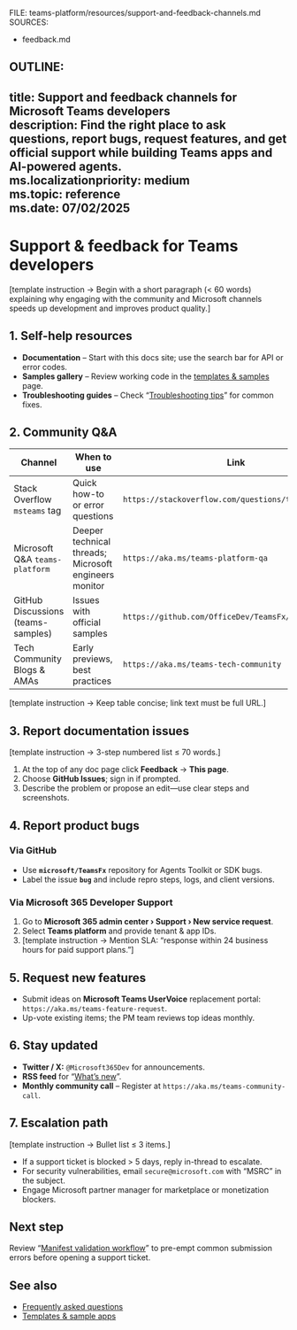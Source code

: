 FILE: teams-platform/resources/support-and-feedback-channels.md  
SOURCES:  
- feedback.md  

OUTLINE:
---
title: Support and feedback channels for Microsoft Teams developers  
description: Find the right place to ask questions, report bugs, request features, and get official support while building Teams apps and AI-powered agents.  
ms.localizationpriority: medium  
ms.topic: reference  
ms.date: 07/02/2025  
---
# Support & feedback for Teams developers  
[template instruction → Begin with a short paragraph (< 60 words) explaining why engaging with the community and Microsoft channels speeds up development and improves product quality.]

## 1. Self-help resources  
- **Documentation** – Start with this docs site; use the search bar for API or error codes.  
- **Samples gallery** – Review working code in the [templates & samples](templates-and-sample-apps.md) page.  
- **Troubleshooting guides** – Check “[Troubleshooting tips](../test/troubleshooting-tips.md)” for common fixes.  

## 2. Community Q&A  
| Channel | When to use | Link |  
|---------|-------------|------|  
| Stack Overflow `msteams` tag | Quick how-to or error questions | `https://stackoverflow.com/questions/tagged/msteams` |  
| Microsoft Q&A `teams-platform` | Deeper technical threads; Microsoft engineers monitor | `https://aka.ms/teams-platform-qa` |  
| GitHub Discussions (teams-samples) | Issues with official samples | `https://github.com/OfficeDev/TeamsFx/discussions` |  
| Tech Community Blogs & AMAs | Early previews, best practices | `https://aka.ms/teams-tech-community` |

[template instruction → Keep table concise; link text must be full URL.]

## 3. Report documentation issues  
[template instruction → 3-step numbered list ≤ 70 words.]  
1. At the top of any doc page click **Feedback** → **This page**.  
2. Choose **GitHub Issues**; sign in if prompted.  
3. Describe the problem or propose an edit—use clear steps and screenshots.

## 4. Report product bugs  
### Via GitHub  
- Use **`microsoft/TeamsFx`** repository for Agents Toolkit or SDK bugs.  
- Label the issue **`bug`** and include repro steps, logs, and client versions.

### Via Microsoft 365 Developer Support  
1. Go to **Microsoft 365 admin center › Support › New service request**.  
2. Select **Teams platform** and provide tenant & app IDs.  
3. [template instruction → Mention SLA: “response within 24 business hours for paid support plans.”]

## 5. Request new features  
- Submit ideas on **Microsoft Teams UserVoice** replacement portal: `https://aka.ms/teams-feature-request`.  
- Up-vote existing items; the PM team reviews top ideas monthly.

## 6. Stay updated  
- **Twitter / X:** `@Microsoft365Dev` for announcements.  
- **RSS feed** for “[What’s new](../overview/whats-new-for-developers.md)”.  
- **Monthly community call** – Register at `https://aka.ms/teams-community-call`.

## 7. Escalation path  
[template instruction → Bullet list ≤ 3 items.]  
- If a support ticket is blocked > 5 days, reply in-thread to escalate.  
- For security vulnerabilities, email `secure@microsoft.com` with “MSRC” in the subject.  
- Engage Microsoft partner manager for marketplace or monetization blockers.

## Next step  
Review “[Manifest validation workflow](../test/manifest-validation-workflow.md)” to pre-empt common submission errors before opening a support ticket.

## See also  
- [Frequently asked questions](frequently-asked-questions.md)  
- [Templates & sample apps](templates-and-sample-apps.md)